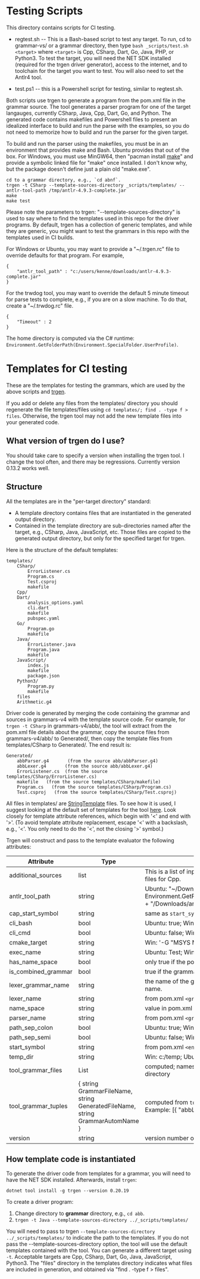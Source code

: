 # Testing Scripts

This directory contains scripts for CI testing.

* regtest.sh -- This is a Bash-based script to test any target. To
run, cd to grammar-vs/ or a grammar directory, then type `bash _scripts/test.sh <target>`
where `<target>` is Cpp, CSharp, Dart, Go, Java, PHP, or Python3.
To test the target, you will need the NET SDK installed (required for the trgen
driver generator), access to the internet, and to toolchain for the target
you want to test. You will also need to set the Antlr4 tool.

* test.ps1 -- this is a Powershell script for testing, similar to regtest.sh.

Both scripts use trgen to generate a program from the pom.xml file
in the grammar source. The tool generates a parser program for one of the target
langauges, currently CSharp, Java, Cpp, Dart, Go, and Python. The generated
code contains makefiles and Powershell files to present an idealized interface
to build and run the parse with the examples, so you do not need to memorize how
to build and run the parser for the given target.

To build and run the parser using the makefiles, you must be in an environment
that provides make and Bash. Ubuntu provides that out of the box. For Windows,
you must use MinGW64, then "pacman install [make](https://packages.msys2.org/package/mingw-w64-x86_64-make)"
and provide a symbolic linked file for "make" once installed. I don't know why,
but the package doesn't define just a plain old "make.exe".

    cd to a grammar directory, e.g., `cd abnf`.
    trgen -t CSharp --template-sources-directory _scripts/templates/ --antlr-tool-path /tmp/antlr-4.9.3-complete.jar
    make
    make test

Please note the parameters to trgen: "--template-sources-directory" is used
to say where to find the templates used in this repo for the driver programs.
By default, trgen has a collection of generic templates, and while they are
generic, you might want to test the grammars in this repo with the templates
used in CI builds.

For Windows or Ubuntu, you may want to provide
a "~/.trgen.rc" file to override defaults for that program.
For example,

    {
        "antlr_tool_path" : "c:/users/kenne/downloads/antlr-4.9.3-complete.jar"
    }

For the trwdog tool, you may want to override the default 5 minute timeout
for parse tests to complete, e.g., if you are on a slow machine. To do that,
create a "~/.trwdog.rc" file.

    {
        "Timeout" : 2
    }


The home directory is computed via the C# runtime:
`Environment.GetFolderPath(Environment.SpecialFolder.UserProfile)`.

# Templates for CI testing

These are the templates for testing the grammars, which are used by the
above scripts and
[trgen](https://github.com/kaby76/Domemtech.Trash/tree/main/trgen).

If you add or delete any files from the templates/ directory you should regenerate
the file templates/files using `cd templates/; find . -type f > files`. Otherwise,
the trgen tool may not add the new template files into your generated code.

## What version of trgen do I use?

You should take care to specify a version when installing the trgen tool.
I change the tool often, and there may be regressions. Currently version 0.13.2
works well.

## Structure

All the templates are in the "per-target directory" standard:
* A template directory contains files that are instantiated in the generated output directory.
* Contained in the template directory are sub-directories named after the target, e.g., CSharp, Java, JavaScript, etc. Those files are copied to the generated output directory, but only for the specified target for trgen.

Here is the structure of the default templates:

    templates/
        CSharp/
            ErrorListener.cs
            Program.cs
            Test.csproj
            makefile
        Cpp/
        Dart/
            analysis_options.yaml
            cli.dart
            makefile
            pubspec.yaml
        Go/
            Program.go
            makefile
        Java/
            ErrorListener.java
            Program.java
            makefile
        JavaScript/
            index.js
            makefile
            package.json
        Python3/
            Program.py
            makefile
        files
        Arithmetic.g4
 
Driver code is generated by merging the code containing the grammar and sources in grammars-v4 with the template source code. For example, for `trgen -t CSharp` in grammars-v4/abb/, the tool will extract from the pom.xml file details about the grammar, copy the source files from grammars-v4/abb/ to Generated/, then copy the template files from templates/CSharp to Generated/. The end result is:

    Generated/
        abbParser.g4       (from the source abb/abbParser.g4)
        abbLexer.g4       (from the source abb/abbLexer.g4)
        ErrorListener.cs  (from the source templates/CSharp/ErrorListener.cs)
        makefile   (from the source templates/CSharp/makefile)
        Program.cs   (from the source templates/CSharp/Program.cs)
        Test.csproj   (from the source templates/CSharp/Test.csproj)

All files in templates/ are [StringTemplate](https://github.com/antlr/stringtemplate4/blob/master/doc/introduction.md) files. To see how it is used, I suggest looking at the default set of templates for the tool [here](https://github.com/kaby76/Domemtech.Trash/tree/main/trgen/templates). Look closely for template attribute references, which begin with '<' and end with '>'. (To avoid template attribute replacement, escape '<' with a backslash, e.g., '\<'. You only need to do the '<', not the closing '>' symbol.)

Trgen will construct and pass to the template evaluator the following attributes:

| Attribute | Type | Default |
| ----- | ----- | ----- |
| additional_sources | list<string> | This is a list of input files with the suffix for the target, e.g., all .cpp files for Cpp. |
| antlr_tool_path | string | Ubuntu: "~/Downloads/antlr-4.9.1-complete.jar" Win: Environment.GetFolderPath(Environment.SpecialFolder.UserProfile) + "/Downloads/antlr-4.9.1-complete.jar" |
| cap_start_symbol | string | same as `start_symbol`, but first letter capitalized |
| cli_bash | bool | Ubuntu: true; Win: false |
| cli_cmd | bool | Ubuntu: false; Win: true |
| cmake_target | string | Win: '-G "MSYS Makefile"'; Ubuntu: '' |
| exec_name | string | Ubuntu: Test; Win: Test.exe |
| has_name_space | bool | only true if the pom.xml has non-empty `<packageName>` specified |
| is_combined_grammar | bool | true if the grammar is a combined grammar. |
| lexer_grammar_name | string | the name of the grammar file file, or just the combined grammar file name. |
| lexer_name | string | from pom.xml `<grammarName>` + "Lexer" |
| name_space | string | value in pom.xml `<packageName>` |
| parser_name | string | from pom.xml `<grammarName>` + "Parser" |
| path_sep_colon | bool | Ubuntu: true; Win: false |
| path_sep_semi | bool | Ubuntu: false; Win: true |
| start_symbol | string | from pom.xml `<entryPoint>` |
| temp_dir | string | Win: c:/temp; Ubuntu: /tmp. This is used for the Cpp target |
| tool_grammar_files | List<string> | computed; names of grammar files with relative path from output directory |
| tool_grammar_tuples | { string GrammarFileName, string GeneratedFileName, string GrammarAutomName } | computed from `tool_grammar_files`, `parser_name`, `lexer_name`. Example: [{ "abbLexer.g4", "abbLexer.cs", "abbLexer" }, ...] |
| version | string | version number of trgen |

## How template code is instantiated

To generate the driver code from templates for a grammar, you will need
to have the NET SDK installed. Afterwards, install `trgen`:

    dotnet tool install -g trgen --version 0.20.19

To create a driver program:

1) Change directory to __grammar__ directory, e.g., `cd abb`.
2) `trgen -t Java --template-sources-directory ../_scripts/templates/`

You will need to pass to trgen
`--template-sources-directory ../_scripts/templates/` to indicate the path
to the templates. If you do not pass the --template-sources-directory option,
the tool will use the default templates contained with the tool. You can
generate a different target using `-t`. Acceptable targets are
Cpp, CSharp, Dart, Go, Java, JavaScript, Python3.
The "files" directory in the templates
directory indicates what files are included in generation, and obtained
via "find . -type f > files".
